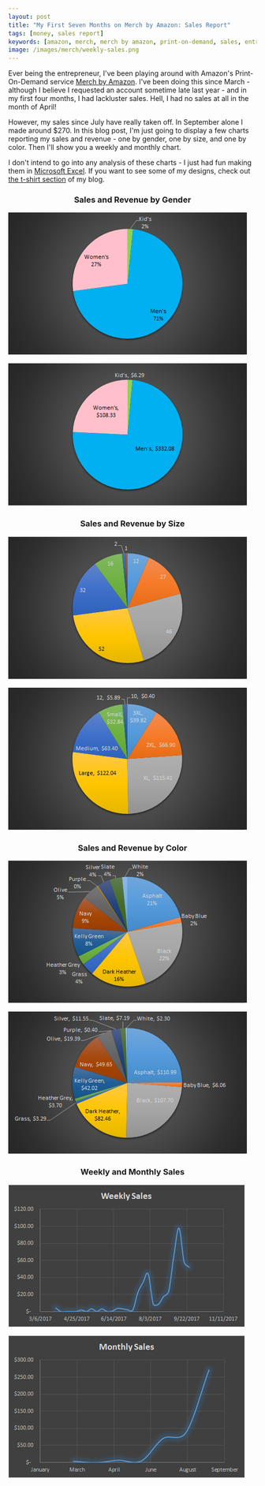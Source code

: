 ```yaml
---
layout: post
title: "My First Seven Months on Merch by Amazon: Sales Report"
tags: [money, sales report]
keywords: [amazon, merch, merch by amazon, print-on-demand, sales, entrepreneur, excel, charts]
image: /images/merch/weekly-sales.png
---
```


Ever being the entrepreneur, I've been playing around with Amazon's Print-On-Demand service [Merch by Amazon](https://merch.amazon.com/landing). I've been doing this since March - although I believe I requested an account sometime late last year - and in my first four months, I had lackluster sales. Hell, I had no sales at all in the month of April!

However, my sales since July have really taken off. In September alone I made around $270. In this blog post, I'm just going to display a few charts reporting my sales and revenue - one by gender, one by size, and one by color. Then I'll show you a weekly and monthly chart.

I don't intend to go into any analysis of these charts - I just had fun making them in [Microsoft Excel](https://www.microsoft.com/en-us/p/excel/cfq7ttc0k7dx). If you want to see some of my designs, check out [the t-shirt section](http://hendrixjoseph.github.io/t-shirts/) of my blog.

<style>h3 { text-align: center; }</style>

### Sales and Revenue by Gender

![Gender Sales Pie](/images/merch/gender-sales-pie.png)

![Gender Revenue Pie](/images/merch/gender-revenue-pie.png)

### Sales and Revenue by Size

![Size Sales Pie](/images/merch/size-sales-pie.png)

![Size Revenue Pie](/images/merch/size-revenue-pie.png)

### Sales and Revenue by Color

![Color Sales Pie](/images/merch/color-sales-pie.png)

![Color Revenue Pie](/images/merch/color-revenue-pie.png)

### Weekly and Monthly Sales

![Weekly Sales](/images/merch/weekly-sales.png)

![Monthly Sales](/images/merch/monthly-sales.png)